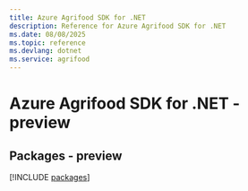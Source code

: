 ```yaml
---
title: Azure Agrifood SDK for .NET
description: Reference for Azure Agrifood SDK for .NET
ms.date: 08/08/2025
ms.topic: reference
ms.devlang: dotnet
ms.service: agrifood
---
```

# Azure Agrifood SDK for .NET - preview
## Packages - preview
[!INCLUDE [packages](agrifood-index.md)]